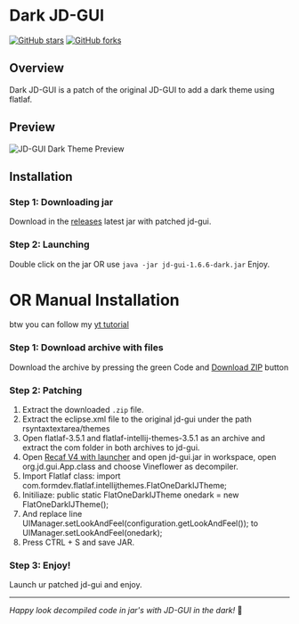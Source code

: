 # Dark JD-GUI

[![GitHub stars](https://img.shields.io/github/stars/AkyAwens/dark-jd-gui)](https://github.com/AkyAwens/dark-jd-gui/stargazers)
[![GitHub forks](https://img.shields.io/github/forks/AkyAwens/dark-jd-gui)](https://github.com/AkyAwens/dark-jd-gui/network)

## Overview

Dark JD-GUI is a patch of the original JD-GUI to add a dark theme using flatlaf.

## Preview

![JD-GUI Dark Theme Preview](https://i.ibb.co.com/0C7bnBF/image.png)

## Installation

### Step 1: Downloading jar

Download in the [releases](https://github.com/AkyAwens/dark-jd-gui/releases/tag/Release) latest jar with patched jd-gui.

### Step 2: Launching

Double click on the jar OR use `java -jar jd-gui-1.6.6-dark.jar`
Enjoy.

# OR Manual Installation

btw you can follow my [yt tutorial](https://youtu.be/XNkNXcx0RWo)

### Step 1: Download archive with files

Download the archive by pressing the green Code and [Download ZIP](https://github.com/AkyAwens/dark-jd-gui/archive/refs/heads/main.zip) button

### Step 2: Patching

1. Extract the downloaded `.zip` file.
2. Extract the eclipse.xml file to the original jd-gui under the path rsyntaxtextarea/themes
3. Open flatlaf-3.5.1 and flatlaf-intellij-themes-3.5.1 as an archive and extract the com folder in both archives to jd-gui.
4. Open [Recaf V4 with launcher](https://github.com/Col-E/Recaf-Launcher) and open jd-gui.jar in workspace, open org.jd.gui.App.class and choose Vineflower as decompiler.
5. Import Flatlaf class: import com.formdev.flatlaf.intellijthemes.FlatOneDarkIJTheme;
6. Initiliaze: public static FlatOneDarkIJTheme onedark = new FlatOneDarkIJTheme();
7. And replace line UIManager.setLookAndFeel(configuration.getLookAndFeel()); to UIManager.setLookAndFeel(onedark);
8. Press CTRL + S and save JAR.

### Step 3: Enjoy!

Launch ur patched jd-gui and enjoy.

---

*Happy look decompiled code in jar's with JD-GUI in the dark!* 🌙
